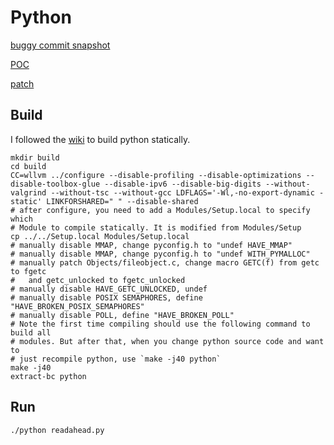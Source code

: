 # Python
[buggy commit snapshot](https://github.com/python/cpython/commit/1bce4efdb4624561adce62e544dbe20ec2627ae2)

[POC](https://bugs.python.org/file47156/readahead.py)

[patch](https://bugs.python.org/file47157/0001-stop-crashes-when-iterating-over-a-file-on-multiple-.patch)

## Build
I followed the [wiki](https://wiki.python.org/moin/BuildStatically) to build
python statically.
```
mkdir build
cd build
CC=wllvm ../configure --disable-profiling --disable-optimizations --disable-toolbox-glue --disable-ipv6 --disable-big-digits --without-valgrind --without-tsc --without-gcc LDFLAGS='-Wl,-no-export-dynamic -static' LINKFORSHARED=" " --disable-shared
# after configure, you need to add a Modules/Setup.local to specify which
# Module to compile statically. It is modified from Modules/Setup
cp ../../Setup.local Modules/Setup.local
# manually disable MMAP, change pyconfig.h to "undef HAVE_MMAP"
# manually disable MMAP, change pyconfig.h to "undef WITH_PYMALLOC"
# manually patch Objects/fileobject.c, change macro GETC(f) from getc to fgetc
#   and getc_unlocked to fgetc_unlocked
# manually disable HAVE_GETC_UNLOCKED, undef
# manually disable POSIX SEMAPHORES, define "HAVE_BROKEN_POSIX_SEMAPHORES"
# manually disable POLL, define "HAVE_BROKEN_POLL"
# Note the first time compiling should use the following command to build all
# modules. But after that, when you change python source code and want to
# just recompile python, use `make -j40 python`
make -j40
extract-bc python
```

## Run
```
./python readahead.py
```
